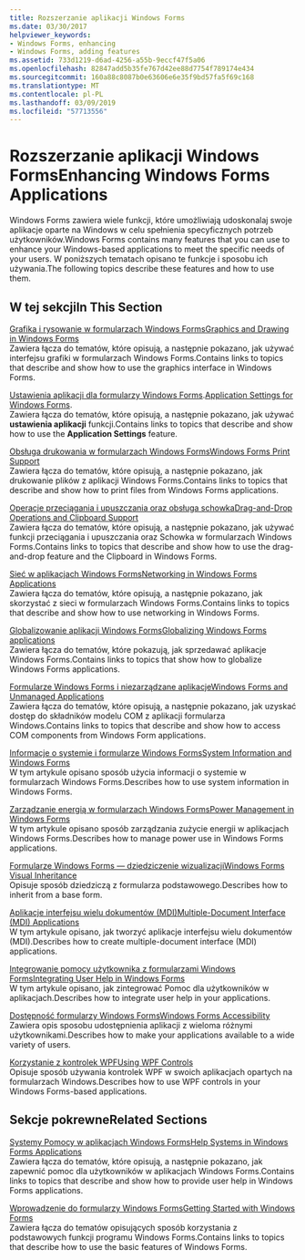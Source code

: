 ```yaml
---
title: Rozszerzanie aplikacji Windows Forms
ms.date: 03/30/2017
helpviewer_keywords:
- Windows Forms, enhancing
- Windows Forms, adding features
ms.assetid: 733d1219-d6ad-4256-a55b-9eccf47f5a06
ms.openlocfilehash: 82847add5b35fe767d42ee88d7754f789174e434
ms.sourcegitcommit: 160a88c8087b0e63606e6e35f9bd57fa5f69c168
ms.translationtype: MT
ms.contentlocale: pl-PL
ms.lasthandoff: 03/09/2019
ms.locfileid: "57713556"
---
```

# <a name="enhancing-windows-forms-applications"></a><span data-ttu-id="01d10-102">Rozszerzanie aplikacji Windows Forms</span><span class="sxs-lookup"><span data-stu-id="01d10-102">Enhancing Windows Forms Applications</span></span>
<span data-ttu-id="01d10-103">Windows Forms zawiera wiele funkcji, które umożliwiają udoskonalaj swoje aplikacje oparte na Windows w celu spełnienia specyficznych potrzeb użytkowników.</span><span class="sxs-lookup"><span data-stu-id="01d10-103">Windows Forms contains many features that you can use to enhance your Windows-based applications to meet the specific needs of your users.</span></span> <span data-ttu-id="01d10-104">W poniższych tematach opisano te funkcje i sposobu ich używania.</span><span class="sxs-lookup"><span data-stu-id="01d10-104">The following topics describe these features and how to use them.</span></span>  
  
## <a name="in-this-section"></a><span data-ttu-id="01d10-105">W tej sekcji</span><span class="sxs-lookup"><span data-stu-id="01d10-105">In This Section</span></span>  
 [<span data-ttu-id="01d10-106">Grafika i rysowanie w formularzach Windows Forms</span><span class="sxs-lookup"><span data-stu-id="01d10-106">Graphics and Drawing in Windows Forms</span></span>](graphics-and-drawing-in-windows-forms.md)  
 <span data-ttu-id="01d10-107">Zawiera łącza do tematów, które opisują, a następnie pokazano, jak używać interfejsu grafiki w formularzach Windows Forms.</span><span class="sxs-lookup"><span data-stu-id="01d10-107">Contains links to topics that describe and show how to use the graphics interface in Windows Forms.</span></span>  
  
 <span data-ttu-id="01d10-108">[Ustawienia aplikacji dla formularzy Windows Forms](application-settings-for-windows-forms.md).</span><span class="sxs-lookup"><span data-stu-id="01d10-108">[Application Settings for Windows Forms](application-settings-for-windows-forms.md).</span></span>  
 <span data-ttu-id="01d10-109">Zawiera łącza do tematów, które opisują, a następnie pokazano, jak używać **ustawienia aplikacji** funkcji.</span><span class="sxs-lookup"><span data-stu-id="01d10-109">Contains links to topics that describe and show how to use the **Application Settings** feature.</span></span>  
  
 [<span data-ttu-id="01d10-110">Obsługa drukowania w formularzach Windows Forms</span><span class="sxs-lookup"><span data-stu-id="01d10-110">Windows Forms Print Support</span></span>](windows-forms-print-support.md)  
 <span data-ttu-id="01d10-111">Zawiera łącza do tematów, które opisują, a następnie pokazano, jak drukowanie plików z aplikacji Windows Forms.</span><span class="sxs-lookup"><span data-stu-id="01d10-111">Contains links to topics that describe and show how to print files from Windows Forms applications.</span></span>  
  
 [<span data-ttu-id="01d10-112">Operacje przeciągania i upuszczania oraz obsługa schowka</span><span class="sxs-lookup"><span data-stu-id="01d10-112">Drag-and-Drop Operations and Clipboard Support</span></span>](drag-and-drop-operations-and-clipboard-support.md)  
 <span data-ttu-id="01d10-113">Zawiera łącza do tematów, które opisują, a następnie pokazano, jak używać funkcji przeciągania i upuszczania oraz Schowka w formularzach Windows Forms.</span><span class="sxs-lookup"><span data-stu-id="01d10-113">Contains links to topics that describe and show how to use the drag-and-drop feature and the Clipboard in Windows Forms.</span></span>  
  
 [<span data-ttu-id="01d10-114">Sieć w aplikacjach Windows Forms</span><span class="sxs-lookup"><span data-stu-id="01d10-114">Networking in Windows Forms Applications</span></span>](networking-in-windows-forms-applications.md)  
 <span data-ttu-id="01d10-115">Zawiera łącza do tematów, które opisują, a następnie pokazano, jak skorzystać z sieci w formularzach Windows Forms.</span><span class="sxs-lookup"><span data-stu-id="01d10-115">Contains links to topics that describe and show how to use networking in Windows Forms.</span></span>  
  
 [<span data-ttu-id="01d10-116">Globalizowanie aplikacji Windows Forms</span><span class="sxs-lookup"><span data-stu-id="01d10-116">Globalizing Windows Forms applications</span></span>](globalizing-windows-forms.md)  
 <span data-ttu-id="01d10-117">Zawiera łącza do tematów, które pokazują, jak sprzedawać aplikacje Windows Forms.</span><span class="sxs-lookup"><span data-stu-id="01d10-117">Contains links to topics that show how to globalize Windows Forms applications.</span></span>  
  
 [<span data-ttu-id="01d10-118">Formularze Windows Forms i niezarządzane aplikacje</span><span class="sxs-lookup"><span data-stu-id="01d10-118">Windows Forms and Unmanaged Applications</span></span>](windows-forms-and-unmanaged-applications.md)  
 <span data-ttu-id="01d10-119">Zawiera łącza do tematów, które opisują, a następnie pokazano, jak uzyskać dostęp do składników modelu COM z aplikacji formularza Windows.</span><span class="sxs-lookup"><span data-stu-id="01d10-119">Contains links to topics that describe and show how to access COM components from Windows Form applications.</span></span>  
  
 [<span data-ttu-id="01d10-120">Informacje o systemie i formularze Windows Forms</span><span class="sxs-lookup"><span data-stu-id="01d10-120">System Information and Windows Forms</span></span>](system-information-and-windows-forms.md)  
 <span data-ttu-id="01d10-121">W tym artykule opisano sposób użycia informacji o systemie w formularzach Windows Forms.</span><span class="sxs-lookup"><span data-stu-id="01d10-121">Describes how to use system information in Windows Forms.</span></span>  
  
 [<span data-ttu-id="01d10-122">Zarządzanie energią w formularzach Windows Forms</span><span class="sxs-lookup"><span data-stu-id="01d10-122">Power Management in Windows Forms</span></span>](power-management-in-windows-forms.md)  
 <span data-ttu-id="01d10-123">W tym artykule opisano sposób zarządzania zużycie energii w aplikacjach Windows Forms.</span><span class="sxs-lookup"><span data-stu-id="01d10-123">Describes how to manage power use in Windows Forms applications.</span></span>  
  
 [<span data-ttu-id="01d10-124">Formularze Windows Forms — dziedziczenie wizualizacji</span><span class="sxs-lookup"><span data-stu-id="01d10-124">Windows Forms Visual Inheritance</span></span>](windows-forms-visual-inheritance.md)  
 <span data-ttu-id="01d10-125">Opisuje sposób dziedziczą z formularza podstawowego.</span><span class="sxs-lookup"><span data-stu-id="01d10-125">Describes how to inherit from a base form.</span></span>  
  
 [<span data-ttu-id="01d10-126">Aplikacje interfejsu wielu dokumentów (MDI)</span><span class="sxs-lookup"><span data-stu-id="01d10-126">Multiple-Document Interface (MDI) Applications</span></span>](multiple-document-interface-mdi-applications.md)  
 <span data-ttu-id="01d10-127">W tym artykule opisano, jak tworzyć aplikacje interfejsu wielu dokumentów (MDI).</span><span class="sxs-lookup"><span data-stu-id="01d10-127">Describes how to create multiple-document interface (MDI) applications.</span></span>  
  
 [<span data-ttu-id="01d10-128">Integrowanie pomocy użytkownika z formularzami Windows Forms</span><span class="sxs-lookup"><span data-stu-id="01d10-128">Integrating User Help in Windows Forms</span></span>](integrating-user-help-in-windows-forms.md)  
 <span data-ttu-id="01d10-129">W tym artykule opisano, jak zintegrować Pomoc dla użytkowników w aplikacjach.</span><span class="sxs-lookup"><span data-stu-id="01d10-129">Describes how to integrate user help in your applications.</span></span>  
  
 [<span data-ttu-id="01d10-130">Dostępność formularzy Windows Forms</span><span class="sxs-lookup"><span data-stu-id="01d10-130">Windows Forms Accessibility</span></span>](windows-forms-accessibility.md)  
 <span data-ttu-id="01d10-131">Zawiera opis sposobu udostępnienia aplikacji z wieloma różnymi użytkownikami.</span><span class="sxs-lookup"><span data-stu-id="01d10-131">Describes how to make your applications available to a wide variety of users.</span></span>  
  
 [<span data-ttu-id="01d10-132">Korzystanie z kontrolek WPF</span><span class="sxs-lookup"><span data-stu-id="01d10-132">Using WPF Controls</span></span>](using-wpf-controls.md)  
 <span data-ttu-id="01d10-133">Opisuje sposób używania kontrolek WPF w swoich aplikacjach opartych na formularzach Windows.</span><span class="sxs-lookup"><span data-stu-id="01d10-133">Describes how to use WPF controls in your Windows Forms-based applications.</span></span>  
  
## <a name="related-sections"></a><span data-ttu-id="01d10-134">Sekcje pokrewne</span><span class="sxs-lookup"><span data-stu-id="01d10-134">Related Sections</span></span>  
 [<span data-ttu-id="01d10-135">Systemy Pomocy w aplikacjach Windows Forms</span><span class="sxs-lookup"><span data-stu-id="01d10-135">Help Systems in Windows Forms Applications</span></span>](help-systems-in-windows-forms-applications.md)  
 <span data-ttu-id="01d10-136">Zawiera łącza do tematów, które opisują, a następnie pokazano, jak zapewnić pomoc dla użytkowników w aplikacjach Windows Forms.</span><span class="sxs-lookup"><span data-stu-id="01d10-136">Contains links to topics that describe and show how to provide user help in Windows Forms applications.</span></span>  
  
 [<span data-ttu-id="01d10-137">Wprowadzenie do formularzy Windows Forms</span><span class="sxs-lookup"><span data-stu-id="01d10-137">Getting Started with Windows Forms</span></span>](../getting-started-with-windows-forms.md)  
 <span data-ttu-id="01d10-138">Zawiera łącza do tematów opisujących sposób korzystania z podstawowych funkcji programu Windows Forms.</span><span class="sxs-lookup"><span data-stu-id="01d10-138">Contains links to topics that describe how to use the basic features of Windows Forms.</span></span>
